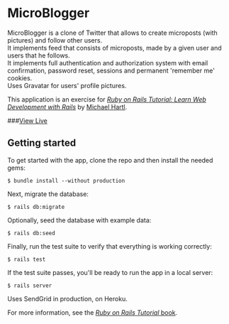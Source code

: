 # MicroBlogger

MicroBlogger is a clone of Twitter that allows to create microposts (with pictures) and follow other users.  
It implements feed that consists of microposts, made by a given user and users that he follows.  
It implements full authentication and authorization system with email confirmation, password reset,
sessions and permanent 'remember me' cookies.  
Uses Gravatar for users' profile pictures.

This application is an exercise for
[*Ruby on Rails Tutorial:
Learn Web Development with Rails*](http://www.railstutorial.org/)
by [Michael Hartl](http://www.michaelhartl.com/).

###[View Live](https://jpeikert-sample-app.herokuapp.com)

## Getting started

To get started with the app, clone the repo and then install the needed gems:

```
$ bundle install --without production
```

Next, migrate the database:

```
$ rails db:migrate
```

Optionally, seed the database with example data:

```
$ rails db:seed
```

Finally, run the test suite to verify that everything is working correctly:

```
$ rails test
```

If the test suite passes, you'll be ready to run the app in a local server:

```
$ rails server
```

Uses SendGrid in production, on Heroku.

For more information, see the
[*Ruby on Rails Tutorial* book](http://www.railstutorial.org/book).